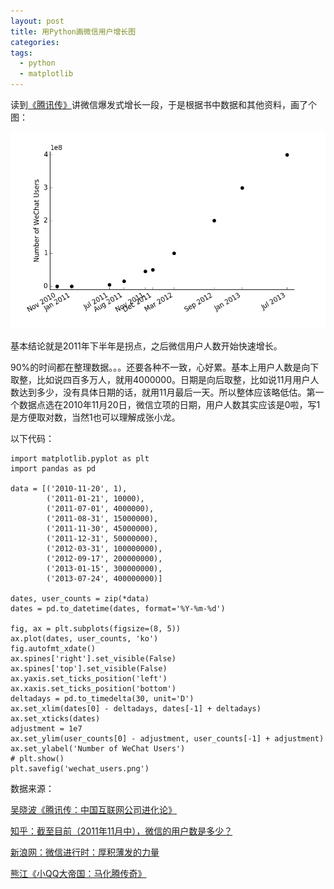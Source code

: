 ```yaml
---
layout: post
title: 用Python画微信用户增长图
categories: 
tags:
  - python
  - matplotlib
---
```


读到[《腾讯传》](https://book.douban.com/subject/26929955/)讲微信爆发式增长一段，于是根据书中数据和其他资料，画了个图：

![](/images/2016/12/wechat_user_growth.png)

基本结论就是2011年下半年是拐点，之后微信用户人数开始快速增长。

90%的时间都在整理数据。。。还要各种不一致，心好累。基本上用户人数是向下取整，比如说四百多万人，就用4000000。日期是向后取整，比如说11月用户人数达到多少，没有具体日期的话，就用11月最后一天。所以整体应该略低估。第一个数据点选在2010年11月20日，微信立项的日期，用户人数其实应该是0啦，写1是方便取对数，当然1也可以理解成张小龙。

以下代码：

    import matplotlib.pyplot as plt
    import pandas as pd

    data = [('2010-11-20', 1),
            ('2011-01-21', 10000),
            ('2011-07-01', 4000000),
            ('2011-08-31', 15000000),
            ('2011-11-30', 45000000),
            ('2011-12-31', 50000000),
            ('2012-03-31', 100000000),
            ('2012-09-17', 200000000),
            ('2013-01-15', 300000000),
            ('2013-07-24', 400000000)]

    dates, user_counts = zip(*data)
    dates = pd.to_datetime(dates, format='%Y-%m-%d')

    fig, ax = plt.subplots(figsize=(8, 5))
    ax.plot(dates, user_counts, 'ko')
    fig.autofmt_xdate()
    ax.spines['right'].set_visible(False)
    ax.spines['top'].set_visible(False)
    ax.yaxis.set_ticks_position('left')
    ax.xaxis.set_ticks_position('bottom')
    deltadays = pd.to_timedelta(30, unit='D')
    ax.set_xlim(dates[0] - deltadays, dates[-1] + deltadays)
    ax.set_xticks(dates)
    adjustment = 1e7
    ax.set_ylim(user_counts[0] - adjustment, user_counts[-1] + adjustment)
    ax.set_ylabel('Number of WeChat Users')
    # plt.show()
    plt.savefig('wechat_users.png')

数据来源：

[吴晓波《腾讯传：中国互联网公司进化论》](https://book.douban.com/subject/26929955/)

[知乎：截至目前（2011年11月中），微信的用户数是多少？](https://www.zhihu.com/question/19931494)

[新浪网：微信进行时：厚积薄发的力量](http://tech.sina.com.cn/i/2012-01-13/11256636131.shtml)

[熊江《小QQ大帝国：马化腾传奇》](https://books.google.com/books?id=_QXlBwAAQBAJ&pg=PT77&lpg=PT77&dq=%E5%BE%AE%E4%BF%A1+%E7%AA%81%E7%A0%B44%E4%BA%BF&source=bl&ots=DZS9vBe7cZ&sig=6H2aYPxUoBc7Hf4RaOKLPVM3obM&hl=en&sa=X&ved=0ahUKEwiKuZu8tvrQAhUlBMAKHRpWB2QQ6AEISTAJ#v=onepage&q=%E5%BE%AE%E4%BF%A1%20%E7%AA%81%E7%A0%B44%E4%BA%BF&f=false)

